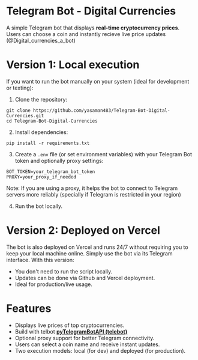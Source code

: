 # Telegram Bot - Digital Currencies
A simple Telegram bot that displays **real-time cryptocurrency prices**. Users can choose a coin and instantly recieve live price updates (@Digital_currencies_a_bot)

# Version 1: Local execution
If you want to run the bot manually on your system (ideal for development or texting):
1. Clone the repository:
```
git clone https://github.com/yasaman483/Telegram-Bot-Digital-Currencies.git  
cd Telegram-Bot-Digital-Currencies
```
2. Install dependencies:
```
pip install -r requirements.txt
```
3. Create a `.env` file (or set environment variables) with your Telegram Bot token and optionally proxy settings:
```
BOT_TOKEN=your_telegram_bot_token  
PROXY=your_proxy_if_needed
```   
Note:
If you are using a proxy, it helps the bot to connect to Telegram servers more reliably (specially if Telegram is restricted in your region)

4. Run the bot locally.

# Version 2: Deployed on Vercel
The bot is also deployed on Vercel and runs 24/7 without requiring you to keep your local machine online. Simply use the bot via its Telegram interface.
With this version:
* You don't need to run the script locally.
* Updates can be done via Github and Vercel deployment.
* Ideal for production/live usage.

# Features
- Displays live prices of top cryptocurrencies.
- Build with telbot **[pyTelegramBotAPI (telebot)](https://github.com/eternnoir/pyTelegramBotAPI)**
- Optional proxy support for better Telegram connectivity.
- Users can select a coin name and receive instant updates.
- Two execution models: local (for dev) and deployed (for production).
